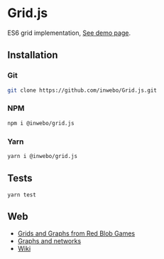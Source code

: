 # Grid.js

ES6 grid implementation, [See demo page](https://inwebo.github.io/Grid.js/).

## Installation

### Git
```bash
git clone https://github.com/inwebo/Grid.js.git
```

### NPM
```bash
npm i @inwebo/grid.js
```

### Yarn
```bash
yarn i @inwebo/grid.js
```

## Tests
```shell script
yarn test
``` 

## Web
* [Grids and Graphs from Red Blob Games](https://www.redblobgames.com/pathfinding/grids/graphs.html)
* [Graphs and networks](https://plus.maths.org/content/graphs-and-networks)
* [Wiki](https://en.wikipedia.org/wiki/Graph_(abstract_data_type))